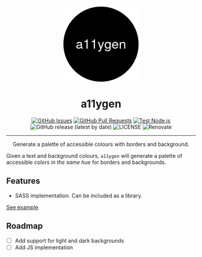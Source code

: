 <p align="center">
  <a href="" rel="noopener">
  <img width=200px height=200px src="logo.png" alt="A11ygen logo"></a>
</p>

<h1 align="center">a11ygen</h1>

<div align="center">

[![GitHub Issues](https://img.shields.io/github/issues/AlexSkrypnyk/a11ygen.svg)](https://github.com/AlexSkrypnyk/a11ygen/issues)
[![GitHub Pull Requests](https://img.shields.io/github/issues-pr/AlexSkrypnyk/a11ygen.svg)](https://github.com/AlexSkrypnyk/a11ygen/pulls)
[![Test Node.js](https://github.com/AlexSkrypnyk/a11ygen/actions/workflows/test-nodejs.yml/badge.svg)](https://github.com/AlexSkrypnyk/a11ygen/actions/workflows/test-nodejs.yml)
![GitHub release (latest by date)](https://img.shields.io/github/v/release/AlexSkrypnyk/a11ygen)
![LICENSE](https://img.shields.io/github/license/AlexSkrypnyk/a11ygen)
![Renovate](https://img.shields.io/badge/renovate-enabled-green?logo=renovatebot)

</div>

---

<p align="center"> Generate a palette of accessible colours with borders and background.
    <br>
</p>

Given a text and background colours, `a11ygen` will generate a palette of
accessible colors *in the same hue* for borders and backgrounds.

## Features

- SASS implementation. Can be included as a library.

[See example](https://alexskrypnyk.github.io/a11ygen/)

## Roadmap

- [ ] Add support for light and dark backgrounds
- [ ] Add JS implementation
